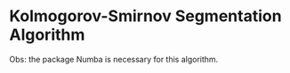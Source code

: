 # Kolmogorov-Smirnov Segmentation Algorithm

Obs: the package Numba is necessary for this algorithm.
